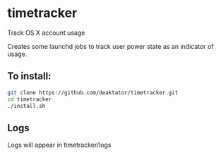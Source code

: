 # timetracker
Track OS X account usage

Creates some launchd jobs to track user power state as an indicator of usage.  

## To install:

```bash
git clone https://github.com/deaktator/timetracker.git
cd timetracker
./install.sh
```

## Logs

Logs will appear in timetracker/logs
